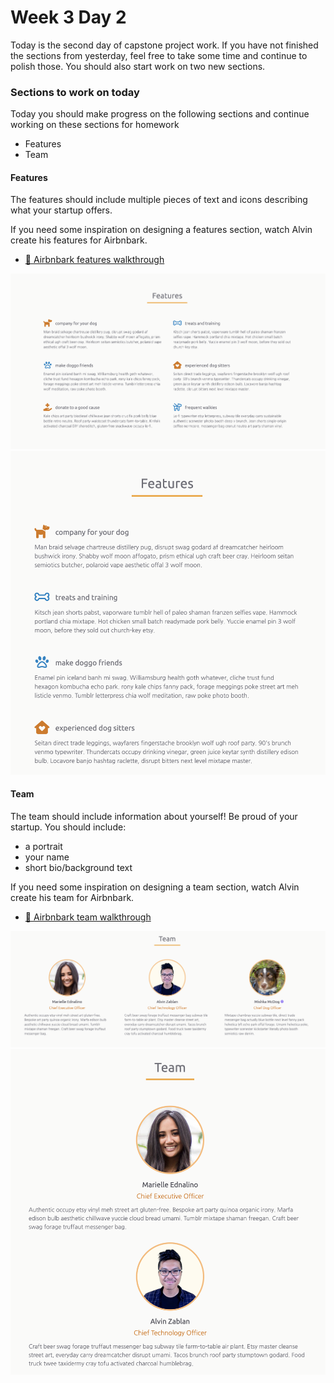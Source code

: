 # Week 3 Day 2

Today is the second day of capstone project work. If you have not finished the sections from
yesterday, feel free to take some time and continue to polish those. You should also start work on
two new sections.

### Sections to work on today

Today you should make progress on the following sections and continue working on these sections for
homework

- Features
- Team

#### Features

The features should include multiple pieces of text and icons describing what your startup offers.

If you need some inspiration on designing a features section, watch Alvin create his features for Airbnbark.

- [🎥 Airbnbark features walkthrough](https://vimeo.com/714995470)

![features](./images/features.png)
![features_mobile](./images/features_mobile.png)

#### Team

The team should include information about yourself! Be proud of your startup. You should include:
+ a portrait
+ your name
+ short bio/background text

If you need some inspiration on designing a team section, watch Alvin create his team for Airbnbark.

- [🎥 Airbnbark team walkthrough](https://vimeo.com/714994131)

![team](./images/team.png)
![team_mobile](./images/team_mobile.png)
